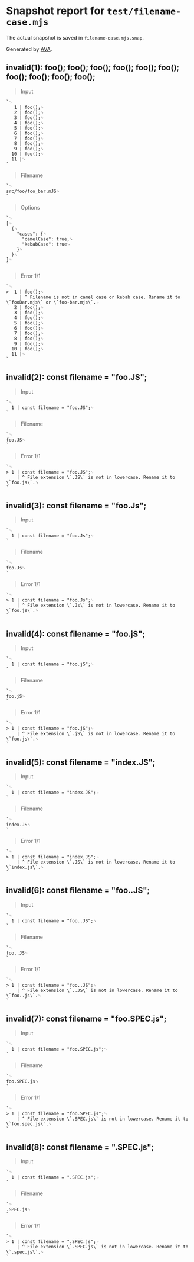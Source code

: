 # Snapshot report for `test/filename-case.mjs`

The actual snapshot is saved in `filename-case.mjs.snap`.

Generated by [AVA](https://avajs.dev).

## invalid(1): foo(); foo(); foo(); foo(); foo(); foo(); foo(); foo(); foo(); foo();

> Input

    `␊
       1 | foo();␊
       2 | foo();␊
       3 | foo();␊
       4 | foo();␊
       5 | foo();␊
       6 | foo();␊
       7 | foo();␊
       8 | foo();␊
       9 | foo();␊
      10 | foo();␊
      11 |␊
    `

> Filename

    `␊
    src/foo/foo_bar.mJS␊
    `

> Options

    `␊
    [␊
      {␊
        "cases": {␊
          "camelCase": true,␊
          "kebabCase": true␊
        }␊
      }␊
    ]␊
    `

> Error 1/1

    `␊
    >  1 | foo();␊
         | ^ Filename is not in camel case or kebab case. Rename it to \`fooBar.mjs\` or \`foo-bar.mjs\`.␊
       2 | foo();␊
       3 | foo();␊
       4 | foo();␊
       5 | foo();␊
       6 | foo();␊
       7 | foo();␊
       8 | foo();␊
       9 | foo();␊
      10 | foo();␊
      11 |␊
    `

## invalid(2): const filename = "foo.JS";

> Input

    `␊
      1 | const filename = "foo.JS";␊
    `

> Filename

    `␊
    foo.JS␊
    `

> Error 1/1

    `␊
    > 1 | const filename = "foo.JS";␊
        | ^ File extension \`.JS\` is not in lowercase. Rename it to \`foo.js\`.␊
    `

## invalid(3): const filename = "foo.Js";

> Input

    `␊
      1 | const filename = "foo.Js";␊
    `

> Filename

    `␊
    foo.Js␊
    `

> Error 1/1

    `␊
    > 1 | const filename = "foo.Js";␊
        | ^ File extension \`.Js\` is not in lowercase. Rename it to \`foo.js\`.␊
    `

## invalid(4): const filename = "foo.jS";

> Input

    `␊
      1 | const filename = "foo.jS";␊
    `

> Filename

    `␊
    foo.jS␊
    `

> Error 1/1

    `␊
    > 1 | const filename = "foo.jS";␊
        | ^ File extension \`.jS\` is not in lowercase. Rename it to \`foo.js\`.␊
    `

## invalid(5): const filename = "index.JS";

> Input

    `␊
      1 | const filename = "index.JS";␊
    `

> Filename

    `␊
    index.JS␊
    `

> Error 1/1

    `␊
    > 1 | const filename = "index.JS";␊
        | ^ File extension \`.JS\` is not in lowercase. Rename it to \`index.js\`.␊
    `

## invalid(6): const filename = "foo..JS";

> Input

    `␊
      1 | const filename = "foo..JS";␊
    `

> Filename

    `␊
    foo..JS␊
    `

> Error 1/1

    `␊
    > 1 | const filename = "foo..JS";␊
        | ^ File extension \`..JS\` is not in lowercase. Rename it to \`foo..js\`.␊
    `

## invalid(7): const filename = "foo.SPEC.js";

> Input

    `␊
      1 | const filename = "foo.SPEC.js";␊
    `

> Filename

    `␊
    foo.SPEC.js␊
    `

> Error 1/1

    `␊
    > 1 | const filename = "foo.SPEC.js";␊
        | ^ File extension \`.SPEC.js\` is not in lowercase. Rename it to \`foo.spec.js\`.␊
    `

## invalid(8): const filename = ".SPEC.js";

> Input

    `␊
      1 | const filename = ".SPEC.js";␊
    `

> Filename

    `␊
    .SPEC.js␊
    `

> Error 1/1

    `␊
    > 1 | const filename = ".SPEC.js";␊
        | ^ File extension \`.SPEC.js\` is not in lowercase. Rename it to \`.spec.js\`.␊
    `
